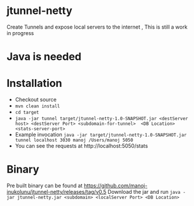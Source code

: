 # jtunnel-netty
Create Tunnels and expose local servers to the internet , This is still a work in progress

# Java is needed

# Installation
* Checkout source
* `mvn clean install`
* `cd target`
* `java -jar tunnel target/jtunnel-netty-1.0-SNAPSHOT.jar <destServer host> <destServer Port> <subdomain-for-tunnel>  <DB Location> <stats-server-port>`
* Example invocation `java -jar target/jtunnel-netty-1.0-SNAPSHOT.jar tunnel localhost 3030 manoj /Users/manoj 5050`
* You can see the requests at http://localhost:5050/stats

# Binary
Pre built binary can be found at https://github.com/manoj-inukolunu/jtunnel-netty/releases/tag/v0.5
Download the jar and run
`java -jar jtunnel-netty.jar <subdomain> <localServer Port> <DB Location>`

